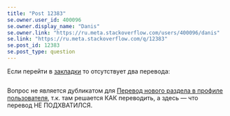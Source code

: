 ```yaml
---
title: "Post 12383"
se.owner.user_id: 400096
se.owner.display_name: "Danis"
se.owner.link: "https://ru.meta.stackoverflow.com/users/400096/danis"
se.link: "https://ru.meta.stackoverflow.com/q/12383"
se.post_id: 12383
se.post_type: question
---
```

<p>Если перейти в <a href="https://ru.meta.stackoverflow.com/users/saves/current">закладки</a> то отсутствует два перевода:</p>
<blockquote>
<p><a href="https://i.stack.imgur.com/LYMAWm.jpg" rel="nofollow noreferrer"><img src="https://i.stack.imgur.com/LYMAWm.jpg" alt="" /></a></p>
</blockquote>
<p>Вопрос не является дубликатом для <a href="https://ru.meta.stackoverflow.com/questions/12153/">Перевод нового раздела в профиле пользователя</a>, т.к. там решается КАК переводить, а здесь — что перевод НЕ ПОДХВАТИЛСЯ.</p>

